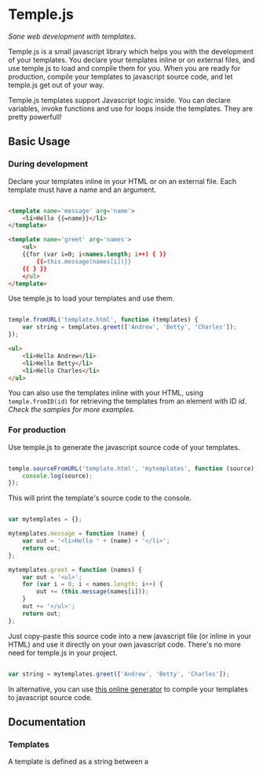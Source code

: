 Temple.js
=========

*Sane web development with templates*.

Temple.js is a small javascript library which helps you with the development of your templates. You declare your templates inline or on external files, and use temple.js to load and compile them for you. When you are ready for production, compile your templates to javascript source code, and let temple.js get out of your way.

Temple.js templates support Javascript logic inside. You can declare variables, invoke functions and use for loops inside the templates. They are pretty powerfull!


## Basic Usage

### During development

Declare your templates inline in your HTML or on an external file. Each template must have a name and an argument.

```html

<template name='message' arg='name'>
    <li>Hello {{=name}}</li>
</template>

<template name='greet' arg='names'>
    <ul>
    {{for (var i=0; i<names.length; i++) { }}
        {{=this.message(names[i])}}
    {{ } }}
    </ul>
</template>

```

Use temple.js to load your templates and use them.

```javascript

temple.fromURL('template.html', function (templates) {
    var string = templates.greet(['Andrew', 'Betty', 'Charles']);
});

```

```html
<ul>
    <li>Hello Andrew</li>
    <li>Hello Betty</li>
    <li>Hello Charles</li>
</ul>

```

You can also use the templates inline with your HTML, using `temple.fromID(id)` for retrieving the templates from an element with ID *id*.
*Check the samples for more examples.*


### For production

Use temple.js to generate the javascript source code of your templates.


```javascript

temple.sourceFromURL('template.html', 'mytemplates', function (source) {
    console.log(source);
});

```

This will print the template's source code to the console.

```javascript

var mytemplates = {};

mytemplates.message = function (name) {
    var out = '<li>Hello ' + (name) + '</li>';
    return out;
};

mytemplates.greet = function (names) {
    var out = '<ul>';
    for (var i = 0; i < names.length; i++) {
        out += (this.message(names[i]));
    }
    out += '</ul>';
    return out;
};


```

Just copy-paste this source code into a new javascript file (or inline in your HTML) and use it directly on your own javascript code. There's no more need for temple.js in your project.

```javascript

var string = mytemplates.greet(['Andrew', 'Betty', 'Charles']);

```


In alternative, you can use [this online generator](http://joaoventura.github.io/temple.js/generator/index.html) to compile your templates to javascript source code.




## Documentation


### Templates

A template is defined as a string between a <template> tag and includes two attributes - the template name and the template argument. Temple.js only accepts one argument per template.

```html
<template name='message' arg='name'>
    <li>Hello {{=name}}</li>
</template>
```

The previous template gets compiled to the following javascript function:

```javascript
function message(name) {
    var out = '<li>Hello ' + (name) + '</li>';
    return out;
};
```

Internally, temple.js just compiles templates to functions. During development of your templates, it does it automatically for you, and for production you just grab your template's javascript source code.


### Functions

Besides templates, you can also define functions that can be useful, for instance, for defining presentation logic.
The main difference between functions and templates, is that the content of functions must be pure javascript code. But, similarly to templates, functions must have a name and an argument. For instance,

```html
<function name='beautify' arg='someone'>
    var x = 0;
    return "Hi" + someone + " you are beautiful!";
</function>
```

gets compiled to:

```javascript
function beautify(someone) {
    var x = 0;
    return "Hi" + someone + " you are beautiful!";
};
```

Basically, temple.js returns the contents of functions as they are defined.


### Template logic

Since templates will eventually get compiled to javascript source code, this means that you can use javascript code inside your templates. This is a very powerfull mechanism.

```html
<template name='message' arg='name'>
    {{var someNumber = Math.random();}}
    {{var idiot = name + ' is idiot!';}}
    <li>Hello {{=idiot}}</li>
</template>
```

The previous template gets compiled to the following javascript function:

```javascript
function message(name) {
    var out = '';
    var someNumber = Math.random();
    var idiot = name + ' is idiot!';
    out += '<li>Hello ' + (idiot) + '</li>';
    return out;
};

```
Notice the *semicolon* after the variable declarations and function calls, and the *equal sign* when we want to use a variable or a function's result as string and concatenate it to the return variable `out`.

Another powerfull mechanism is the invocation of sub templates in your templates. This allows you to modularize your code.

```html

<template name='message' arg='name'>
    <li>Hello {{=name}}</li>
</template>

<template name='greet' arg='names'>
    <ul>
    {{for (var i=0; i<names.length; i++) { }}
        {{=this.message(names[i])}}
    {{ } }}
    </ul>
</template>

```

Notice how we must use the `this` keyword to reference the *message* template, and how we use the *equal sign* to append the message string to the result of the *greet* template.



### Template locations

You can define one or more templates inside the html document (for instance, inside a script element with the text attribute to something other than 'text/javascript'), or on an external file.

For external files, use `fromURL(url, callback)` to load the external file asynchronously. Check the samples for more examples for loading templates and functions inline or from external files.


### Public functions

* `fromID(id)`: Loads templates given an element ID (or array of IDs) and returns them as ready-to-use functions.

* `fromURL(url, callback)`: Loads templates from an url (or array of urls) and returns them as ready-to-use functions.

* `sourceFromID(id, namespace)`: Loads templates given an element ID (or array of IDs) and returns them as javascript source code with a given namespace, so that they can be used in production.

* `sourceFromURL(url, namespace, callback)`: Loads templates from an url (or array of urls) and returns them as javascript source code with a given namespace, so that they can be used in production.

* `build(string)`: Parses a string with templates and returns them as compiled javascript.

* `buildString(string)`: Parses a string with templates and returns them as javascript source code.



## Resources:

* Github Page: http://joaoventura.github.io/temple.js/
* Online generator: http://joaoventura.github.io/temple.js/generator/index.html
